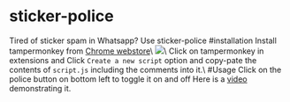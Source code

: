 # sticker-police
Tired of sticker spam in Whatsapp? Use sticker-police
#installation
Install tampermonkey from [Chrome webstore](https://chrome.google.com/webstore/detail/tampermonkey/dhdgffkkebhmkfjojejmpbldmpobfkfo?hl=en)\\
![](https://imgur.com/nsP210F)\\
Click on tampermonkey in extensions and Click `Create a new script` option and copy-pate the contents of `script.js` including the comments into it.\\
#Usage
Click on the police button on bottom left to toggle it on and off
Here is a [video](https://youtu.be/6jFc_FzuYfg) demonstrating it.
